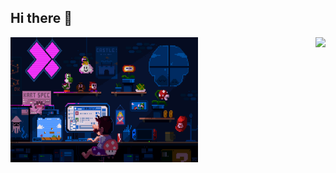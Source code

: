 ## Hi there 👋

<!--
**Lzberg/Lzberg** is a ✨ _special_ ✨ repository because its `README.md` (this file) appears on your GitHub profile.

Here are some ideas to get you started:

- 🔭 I’m currently working on ...
- 🌱 I’m currently learning ...
- 👯 I’m looking to collaborate on ...
- 🤔 I’m looking for help with ...
- 💬 Ask me about ...
- 📫 How to reach me: ...
- 😄 Pronouns: ...
- ⚡ Fun fact: ...
-->
<div> 
<img align="right" src="https://github-readme-stats.vercel.app/api?username=codeman008&show_icons=true&icon_color=CE1D2D&text_color=718096&bg_color=ffffff&hide_title=true" />
<img width="300" height="200" src="pixel-life.gif"/>
</div>

